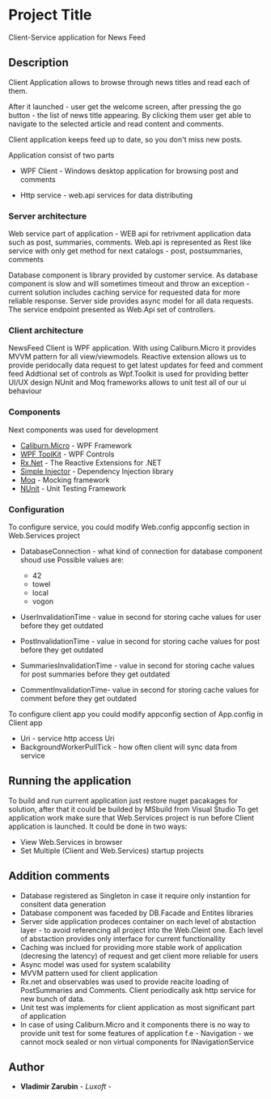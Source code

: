 # Project Title

Client-Service application for News Feed

## Description

Client Application allows to browse through news titles and read each of them.

After it launched - user get the welcome screen, after pressing the go button - the list of news title appearing.
By clicking them user get able to navigate to the selected article and read content and comments.

Client application keeps feed up to date, so you don't miss new posts.

Application consist of two parts

* WPF Client - Windows desktop application for browsing post and comments

* Http service - web.api services for data distributing


### Server architecture
Web service part of application - WEB api for retrivment application data such as post, summaries, comments.
Web.api is represented as Rest like service with only get method for next catalogs - post, postsummaries, comments

Database component is library provided by customer service.
As database component is slow and will sometimes timeout and throw an exception - current solution includes caching service for requested data for more reliable response.
Server side provides async model for all data requests. 
The service endpoint presented as Web.Api set of controllers.

### Client architecture
NewsFeed Client is WPF application.
With using Caliburn.Micro it provides MVVM pattern for all view/viewmodels.
Reactive extension allows us to provide peridocally data request to get latest updates for feed and comment feed
Addtional set of controls as Wpf.Toolkit is used for providing better UI/UX design
NUnit and Moq frameworks allows to unit test all of our ui behaviour


### Components

Next components was used for development 
* [Caliburn.Micro](https://github.com/Caliburn-Micro/Caliburn.Micro) - WPF Framework
* [WPF ToolKit](https://github.com/xceedsoftware/wpftoolkit) - WPF Controls
* [Rx.Net](https://github.com/dotnet/reactive) - The Reactive Extensions for .NET 
* [Simple Injector](https://github.com/simpleinjector/SimpleInjector) - Dependency Injection library
* [Moq](https://github.com/Moq/moq4/wiki/Quickstart) - Mocking framework
* [NUnit](https://github.com/nunit/nunit) - Unit Testing Framework



### Configuration

To configure service, you could modify Web.config appconfig section in Web.Services project

* DatabaseConnection - what kind of connection for database component shoud use 
Possible values are:
    * 42
    * towel
    * local
    * vogon

* UserInvalidationTime - value in second for storing cache values for user before they get outdated
* PostInvalidationTime - value in second for storing cache values for post before they get outdated
* SummariesInvalidationTime - value in second for storing cache values for post summaries before they get outdated
* CommentInvalidationTime- value in second for storing cache values for comment before they get outdated


To configure client app you could modify appconfig section of App.config in Client app
* Uri - service http access Uri
* BackgroundWorkerPullTick - how often client will sync data from service


## Running the application

To build and run current application just restore nuget pacakages for solution, after that it could be builded by MSbuild from Visual Studio
To get application work make sure that Web.Services project is run before Client application is launched. It could be done in two ways:
* View Web.Services in browser 
* Set Multiple (Client and Web.Services) startup projects


## Addition comments
* Database registered as Singleton in case it require only instantion for consitent data generation
* Database component was faceded by DB.Facade and Entites libraries
* Server side application prodeces container on each level of abstaction layer - to avoid referencing all project into the Web.Cleint one. Each level of abstaction provides only interface for current functionallity
* Caching was inclued for providing more stable work of application (decresing the latency) of request and get client more reliable for users
* Async model was used for system scalability
* MVVM pattern used for client application
* Rx.net and observables was used to provide reacite loading of PostSummaries and Comments. Client periodically ask http service for new bunch of data.
* Unit test was implements for client application as most significant part of application
* In case of using Caliburn.Micro and it components there is no way to provide unit test for some features of application f.e - Navigation - we cannot mock sealed or non virtual components for INavigationService


## Author

* **Vladimir Zarubin** - *Luxoft* - 


